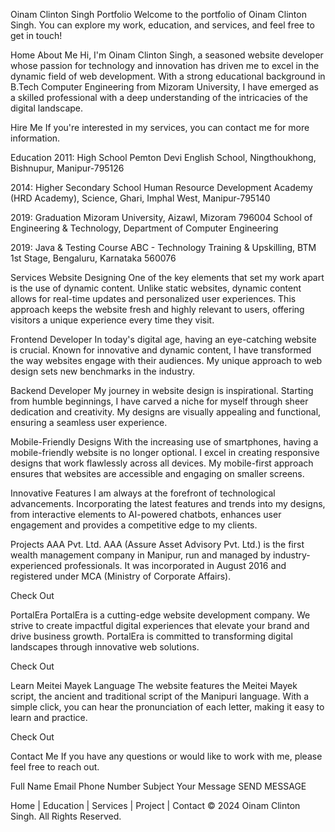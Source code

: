 Oinam Clinton Singh Portfolio
Welcome to the portfolio of Oinam Clinton Singh. You can explore my work, education, and services, and feel free to get in touch!

Home
About Me
Hi, I'm Oinam Clinton Singh, a seasoned website developer whose passion for technology and innovation has driven me to excel in the dynamic field of web development. With a strong educational background in B.Tech Computer Engineering from Mizoram University, I have emerged as a skilled professional with a deep understanding of the intricacies of the digital landscape.

Hire Me
If you're interested in my services, you can contact me for more information.


Education
2011: High School
Pemton Devi English School, Ningthoukhong, Bishnupur, Manipur-795126

2014: Higher Secondary School
Human Resource Development Academy (HRD Academy), Science, Ghari, Imphal West, Manipur-795140

2019: Graduation
Mizoram University, Aizawl, Mizoram 796004
School of Engineering & Technology, Department of Computer Engineering

2019: Java & Testing Course
ABC - Technology Training & Upskilling, BTM 1st Stage, Bengaluru, Karnataka 560076

Services
Website Designing
One of the key elements that set my work apart is the use of dynamic content. Unlike static websites, dynamic content allows for real-time updates and personalized user experiences. This approach keeps the website fresh and highly relevant to users, offering visitors a unique experience every time they visit.

Frontend Developer
In today's digital age, having an eye-catching website is crucial. Known for innovative and dynamic content, I have transformed the way websites engage with their audiences. My unique approach to web design sets new benchmarks in the industry.

Backend Developer
My journey in website design is inspirational. Starting from humble beginnings, I have carved a niche for myself through sheer dedication and creativity. My designs are visually appealing and functional, ensuring a seamless user experience.

Mobile-Friendly Designs
With the increasing use of smartphones, having a mobile-friendly website is no longer optional. I excel in creating responsive designs that work flawlessly across all devices. My mobile-first approach ensures that websites are accessible and engaging on smaller screens.

Innovative Features
I am always at the forefront of technological advancements. Incorporating the latest features and trends into my designs, from interactive elements to AI-powered chatbots, enhances user engagement and provides a competitive edge to my clients.

Projects
AAA Pvt. Ltd.
AAA (Assure Asset Advisory Pvt. Ltd.) is the first wealth management company in Manipur, run and managed by industry-experienced professionals. It was incorporated in August 2016 and registered under MCA (Ministry of Corporate Affairs).

Check Out

PortalEra
PortalEra is a cutting-edge website development company. We strive to create impactful digital experiences that elevate your brand and drive business growth. PortalEra is committed to transforming digital landscapes through innovative web solutions.

Check Out

Learn Meitei Mayek Language
The website features the Meitei Mayek script, the ancient and traditional script of the Manipuri language. With a simple click, you can hear the pronunciation of each letter, making it easy to learn and practice.

Check Out

Contact Me
If you have any questions or would like to work with me, please feel free to reach out.

Full Name
Email
Phone Number
Subject
Your Message
SEND MESSAGE

Home | Education | Services | Project | Contact
© 2024 Oinam Clinton Singh. All Rights Reserved.
